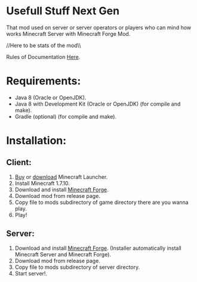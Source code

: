 Usefull Stuff Next Gen
======================
That mod used on server or server operators or players who can mind how works Minecraft Server with Minecraft Forge Mod.

//Here to be stats of the mod\\\\

Rules of Documentation [Here](JavaDocRequirements.md).

Requirements:
=============
* Java 8 (Oracle or OpenJDK).
* Java 8 with Development Kit (Oracle or OpenJDK) (for compile and make).
* Gradle (optional) (for compile and make).

Installation:
=============

Client:
-----------
1. [Buy](https://www.minecraft.net/en/store/) or [download](https://www.minecraft.net/en/download/) Minecraft Launcher.
2. Install Minecraft 1.7.10.
3. Download and install [Minecraft Forge](http://files.minecraftforge.net/).
4. Download mod from release page.
5. Copy file to mods subdirectory of game directory there are you wanna play.
6. Play!

Server:
-------
1. Download and install [Minecraft Forge](http://files.minecraftforge.net/).
   (Installer automatically install Minecraft Server and Minecraft Forge).
2. Download mod from release page.
3. Copy file to mods subdirectory of server directory.
4. Start server!.